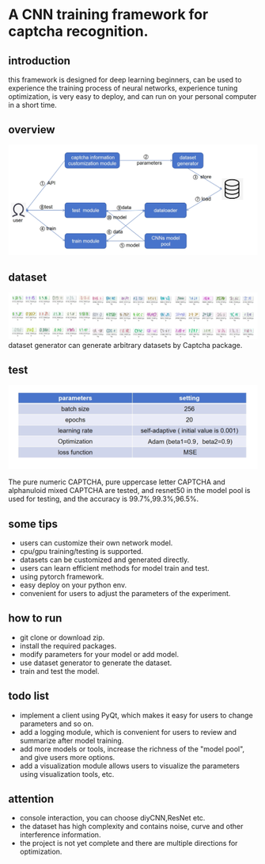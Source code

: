 # A CNN training framework for captcha recognition.

## introduction
this framework is designed for deep learning beginners, can be used to experience the training process of neural networks, experience tuning optimization, is very easy to deploy, and can run on your personal computer in a short time.

## overview
![voerview](./resource/overview.png)

## dataset
![dataset](./resource/datasets.png)
dataset generator can generate arbitrary datasets by Captcha package.

## test
![test params](./resource/params.png)

The pure numeric CAPTCHA, pure uppercase letter CAPTCHA and alphanuloid mixed CAPTCHA are tested, and resnet50 in the model pool is used for testing, and the accuracy is 99.7%,99.3%,96.5%.

## some tips
- users can customize their own network model.
- cpu/gpu training/testing is supported.
- datasets can be customized and generated directly.
- users can learn efficient methods for model train and test.
- using pytorch framework.
- easy deploy on your python env.
- convenient for users to adjust the parameters of the experiment.

## how to run
- git clone or download zip.
- install the required packages.
- modify parameters for your model or add model.
- use dataset generator to generate the dataset.
- train and test the model.

## todo list
- implement a client using PyQt, which makes it easy for users to change parameters and so on.
- add a logging module, which is convenient for users to review and summarize after model training.
- add more models or tools, increase the richness of the "model pool", and give users more options.
- add a visualization module allows users to visualize the parameters using visualization tools, etc.

## attention
- console interaction, you can choose diyCNN,ResNet etc.
- the dataset has high complexity and contains noise, curve and other interference information.
- the project is not yet complete and there are multiple directions for optimization.
